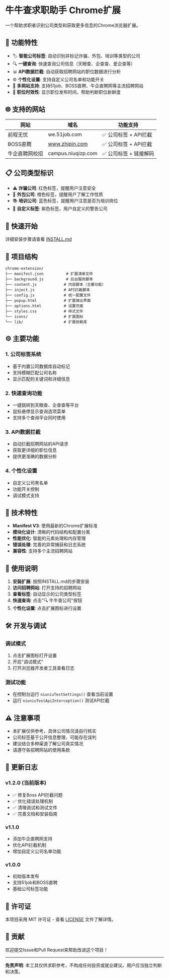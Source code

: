 # 牛牛查求职助手 Chrome扩展

一个帮助求职者识别公司类型和获取更多信息的Chrome浏览器扩展。

## 🌟 功能特性

- 🏷️ **智能公司标签**: 自动识别并标记诈骗、外包、培训等类型的公司
- 🔍 **一键查询**: 快速查询公司信息（天眼查、企查查、爱企查等）
- 📊 **API数据拦截**: 自动获取招聘网站的职位数据进行分析
- ⚙️ **个性化设置**: 支持自定义公司名单和功能开关
- 🎯 **多网站支持**: 支持51job、BOSS直聘、牛企直聘网等主流招聘网站
- 📅 **职位时效性**: 显示职位发布时间，帮助判断职位新鲜度

## 🌐 支持的网站

| 网站 | 域名 | 功能支持 |
|------|------|----------|
| 前程无忧 | we.51job.com | ✅ 公司标签 + API拦截 |
| BOSS直聘 | www.zhipin.com | ✅ 公司标签 + API拦截 |
| 牛企直聘网校招 | campus.niuqizp.com | ✅ 公司标签 + 链接解码 |

## 📋 公司类型标识

- ⚠️ **诈骗公司**: 红色标签，提醒用户注意安全
- 🔄 **外包公司**: 橙色标签，提醒用户了解工作性质
- 📚 **培训公司**: 蓝色标签，提醒用户注意是否为培训岗位
- 🚨 **自定义标签**: 紫色标签，用户自定义的警告公司

## 🚀 快速开始

详细安装步骤请查看 [INSTALL.md](https://github.com/andychu46/niuniuchajobhunting/blob/main/chrome-extension/INSTALL.md)

## 📁 项目结构

```
chrome-extension/
├── manifest.json          # 扩展清单文件
├── background.js          # 后台服务脚本
├── content.js            # 内容脚本（主要功能）
├── inject.js             # API拦截脚本
├── config.js             # 统一配置文件
├── popup.html            # 扩展弹出界面
├── options.html          # 设置页面
├── styles.css            # 样式文件
└── icons/                # 扩展图标
└── lib/                  # 扩展依赖库
```

## ⚙️ 主要功能

### 1. 公司标签系统
- 基于内置公司数据库自动标记
- 支持模糊匹配公司名称
- 显示匹配的关键词和详细信息

### 2. 快速查询功能
- 一键跳转到天眼查、企查查等平台
- 鼠标悬停显示查询选项菜单
- 支持多个查询平台同时使用

### 3. API数据拦截
- 自动拦截招聘网站的API请求
- 获取更详细的职位信息
- 提供更准确的数据分析

### 4. 个性化设置
- 自定义公司黑名单
- 功能开关控制
- 调试模式支持

## 🔧 技术特性

- **Manifest V3**: 使用最新的Chrome扩展标准
- **模块化设计**: 清晰的代码结构和配置分离
- **性能优化**: 智能的元素处理和内存管理
- **错误处理**: 完善的异常捕获和日志系统
- **兼容性**: 支持多个主流招聘网站

## 📝 使用说明

1. **安装扩展**: 按照INSTALL.md的步骤安装
2. **访问招聘网站**: 打开支持的招聘网站
3. **查看标签**: 自动显示的公司类型标签
4. **快速查询**: 点击"🔍 牛牛查公司"按钮
5. **个性化设置**: 点击扩展图标进行设置

## 🛠️ 开发与调试

### 调试模式
1. 点击扩展图标打开设置
2. 开启"调试模式"
3. 打开浏览器开发者工具查看日志

### 测试功能
- 在控制台运行 `niuniuTestSettings()` 查看当前设置
- 运行 `niuniuTestApiInterception()` 测试API拦截

## ⚠️ 注意事项

- 本扩展仅供参考，具体公司情况请自行核实
- 公司标签基于公开信息整理，可能存在误判
- 建议结合多种渠道了解公司真实情况
- 请遵守各招聘网站的使用条款

## 🔄 更新日志

### v1.2.0 (当前版本)
- ✅ 修复Boss API拦截问题
- ✅ 优化错误处理机制
- ✅ 清理调试和测试文件
- ✅ 完善文档和安装指南

### v1.1.0
- 添加牛企直聘网支持
- 优化API拦截机制
- 增加自定义公司名单功能

### v1.0.0
- 初始版本发布
- 支持51job和BOSS直聘
- 基础公司标签功能

## 📄 许可证

本项目采用 MIT 许可证 - 查看 [LICENSE](LICENSE) 文件了解详情。

## 🤝 贡献

欢迎提交Issue和Pull Request来帮助改进这个项目！

---

**免责声明**: 本工具仅供求职参考，不构成任何投资或就业建议。用户应当独立判断和决策。